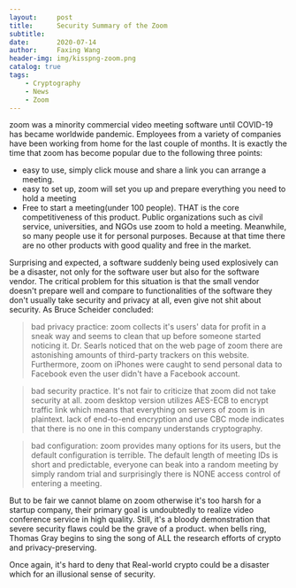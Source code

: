 ```yaml
---
layout:     post
title:      Security Summary of the Zoom
subtitle:   
date:       2020-07-14
author:     Faxing Wang
header-img: img/kisspng-zoom.png
catalog: true
tags:
    - Cryptography
    - News 
    - Zoom
---
```

zoom was a minority commercial video meeting software until COVID-19 has became worldwide pandemic. Employees from a variety of companies have been working from home for the last couple of months. It is exactly the time that zoom has become popular due to the following three points:

* easy to use, simply click mouse and share a link you can arrange a meeting.
* easy to set up, zoom will set you up and prepare everything you need to hold a meeting
* Free to start a meeting(under 100 people). THAT is the core competitiveness of this product. Public organizations such as civil service, universities, and NGOs use zoom to hold a meeting. Meanwhile, so many people use it for personal purposes. Because at that time there are no other products with good quality and free in the market.

Surprising and expected, a software suddenly being used explosively can be a disaster, not only for the software user but also for the software vendor. The critical problem for this situation is that the small vendor doesn't prepare well and compare to functionalities of the software they don't usually take security and privacy at all, even give not shit about security. As Bruce Scheider concluded:

> bad privacy practice: zoom collects it's users' data for profit in a sneak way and seems to clean that up before someone started noticing it. Dr. Searls noticed that on the web page of zoom there are astonishing amounts of third-party trackers on this website. Furthermore, zoom on iPhones were caught to send personal data to Facebook even the user didn't have a Facebook account.

> bad security practice. It's not fair to criticize that zoom did not take security at all. zoom desktop version utilizes AES-ECB to encrypt traffic link which means that everything on servers of zoom is in plaintext. lack of end-to-end encryption and use CBC mode indicates that there is no one in this company understands cryptography.

> bad configuration: zoom provides many options for its users, but the default configuration is terrible. The default length of meeting IDs is short and predictable, everyone can beak into a random meeting by simply random trial and surprisingly there is NONE access control of entering a meeting.

But to be fair we cannot blame on zoom otherwise it's too harsh for a startup company, their primary goal is undoubtedly to realize video conference service in high quality. Still, it's a bloody demonstration that severe security flaws could be the grave of a product. when bells ring, Thomas Gray begins to sing the song of ALL the research efforts of crypto and privacy-preserving.

Once again, it's hard to deny that Real-world crypto could be a disaster which for an illusional sense of security.
